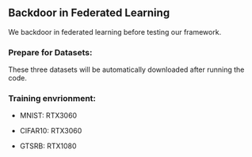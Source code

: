 ## Backdoor in Federated Learning

We backdoor in federated learning before testing our framework.

### Prepare for Datasets: 

These three datasets will be automatically downloaded after running the code.
### Training envrionment:

- MNIST: RTX3060

- CIFAR10: RTX3060

- GTSRB: RTX1080
